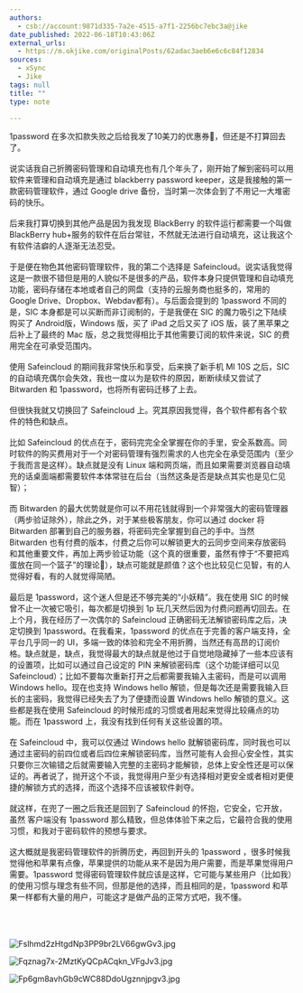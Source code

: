 ```yaml
---
authors:
  - csb://account:9871d335-7a2e-4515-a7f1-2256bc7ebc3a@jike
date_published: 2022-06-18T10:43:06Z
external_urls:
  - https://m.okjike.com/originalPosts/62adac3aeb6e6c6c84f12834
sources:
  - xSync
  - Jike
tags: null
title: ""
type: note

---
```


1password 在多次扣款失败之后给我发了10美刀的优惠券🤣，但还是不打算回去了。<br><br>说实话我自己折腾密码管理和自动填充也有几个年头了，刚开始了解到密码可以用软件来管理和自动填充是通过 blackberry password keeper，这是我接触的第一款密码管理软件，通过 Google drive 备份，当时第一次体会到了不用记一大堆密码的快乐。<br><br>后来我打算切换到其他产品是因为我发现 BlackBerry 的软件运行都需要一个叫做 BlackBerry hub+服务的软件在后台常驻，不然就无法进行自动填充，这让我这个有软件洁癖的人逐渐无法忍受。<br><br>于是便在物色其他密码管理软件，我的第二个选择是 Safeincloud。说实话我觉得这是一款很不错但是用的人貌似不是很多的产品，软件本身只提供管理和自动填充功能，密码存储在本地或者自己的网盘（支持的云服务商也挺多的，常用的 Google Drive、Dropbox、Webdav都有）。与后面会提到的 1password 不同的是，SIC 本身都是可以买断而非订阅制的，于是我便在 SIC 的魔力吸引之下陆续购买了 Android版，Windows 版，买了 iPad 之后又买了 iOS 版，装了黑苹果之后补上了最终的 Mac 版，总之我觉得相比于其他需要订阅的软件来说，SIC 的费用完全在可承受范围内。<br> <br>使用 Safeincloud 的期间我非常快乐和享受，后来换了新手机 MI 10S 之后，SIC 的自动填充偶尔会失效，我也一度以为是软件的原因，断断续续又尝试了 Bitwarden 和 1password，也将所有密码迁移了上去。<br><br>但很快我就又切换回了 Safeincloud 上。究其原因我觉得，各个软件都有各个软件的特色和缺点。<br><br>比如 Safeincloud 的优点在于，密码完完全全掌握在你的手里，安全系数高。同时软件的购买费用对于一个对密码管理有强烈需求的人也完全在承受范围内（至少于我而言是这样）。缺点就是没有 Linux 端和网页端，而且如果需要浏览器自动填充的话桌面端都需要软件本体常驻在后台（当然这条是否是缺点其实也是见仁见智）；<br><br>而 Bitwarden 的最大优势就是你可以不用花钱就得到一个非常强大的密码管理器（两步验证除外），除此之外，对于某些极客朋友，你可以通过 docker 将 Bitwarden 部署到自己的服务器，将密码完全掌握到自己的手中。当然 Bitwarden 也有付费的版本，付费之后你可以解锁更大的云同步空间来存放密码和其他重要文件，再加上两步验证功能（这个真的很重要，虽然有悖于“不要把鸡蛋放在同一个篮子”的理论🤣），缺点可能就是颜值？这个也比较见仁见智，有的人觉得好看，有的人就觉得简陋。<br><br>最后是 1password，这个迷人但是还不够完美的“小妖精”。我在使用 SIC 的时候曾不止一次被它吸引，每次都是切换到 1p 玩几天然后因为付费问题再切回去。在上个月，我在经历了一次偶尔的 Safeincloud 正确密码无法解锁密码库之后，决定切换到 1password。在我看来，1password 的优点在于完善的客户端支持，全平台几乎同一的 UI，多端一致的体验和完全不用折腾，当然还有高昂的订阅价格。缺点就是，缺点，我觉得最大的缺点就是他过于自觉地隐藏掉了一些本应该有的设置项，比如可以通过自己设定的 PIN 来解锁密码库（这个功能详细可以见 Safeincloud）；比如不要每次重新打开之后都需要我输入主密码，而是可以调用 Windows hello。现在也支持 Windows hello 解锁，但是每次还是需要我输入巨长的主密码，我觉得已经失去了为了便捷而设置 Windows hello 解锁的意义。这些都是我在使用 Safeincloud 的时候形成的习惯或者用起来觉得比较痛点的功能。而在 1password 上，我没有找到任何有关这些设置的项。<br><br>在 Safeincloud 中，我可以仅通过 Windows hello 就解锁密码库，同时我也可以通过主密码的前四位或者后四位来解锁密码库，当然可能有人会担心安全性，其实只要你三次输错之后就需要输入完整的主密码才能解锁，总体上安全性还是可以保证的。再者说了，抛开这个不谈，我觉得用户至少有选择相对更安全或者相对更便捷的解锁方式的选择，而这个选择不应该被软件剥夺。<br><br>就这样，在兜了一圈之后我还是回到了 Safeincloud 的怀抱，它安全，它开放，虽然 客户端没有 1password 那么精致，但总体体验下来之后，它最符合我的使用习惯，和我对于密码软件的预想与要求。<br><br>这大概就是我密码管理软件的折腾历史，再回到开头的 1password ，很多时候我觉得他和苹果有点像，苹果提供的功能从来不是因为用户需要，而是苹果觉得用户需要。1password 觉得密码管理软件就应该是这样，它可能与某些用户（比如我）的使用习惯与理念有些不同，但那是他的选择，而且相同的是，1password 和苹果一样都有大量的用户，可能这才是做产品的正常方式吧，我不懂。<br><br><br><br>

![Fslhmd2zHtgdNp3PP9br2LV66gwGv3.jpg](./attachments/bafkreidbjv5lay5sakvc7k32brn5lfafqxknhvn5ooofmd2mzkqsxfa2iu)

![Fqznag7x-2MztKyQCpACqkn_VFgJv3.jpg](./attachments/bafkreigbdmnzbeh3wg72ugbhh4u7hqkyci7d5ox2v2yleeqzfbn7jyrkwu)

![Fp6gm8avhGb9cWC88DdoUgznnjpgv3.jpg](./attachments/bafkreihopbnj6a7ospm4le4b2y465opiyrisrgt6zwc2qv3omthfktbsyu)